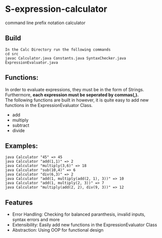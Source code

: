 # S-expression-calculator
command line prefix notation calculator 

## Build
```
In the Calc Directory run the following commands 
cd src 
javac Calculator.java Constants.java SyntaxChecker.java ExpressionEvaluator.java
```
## Functions: 
In order to evaluate expressions, they must be in the form of Strings. Furthermore, **each expression must be seperated by commas(,).**  
The following functions are built in however, it is quite easy to add new functions in the ExpressionEvaluator Class. 
- add
- multiply
- subtract
- divide

## Examples: 
``` 
java Calculator "45" => 45 
java Calculator "add(1,1)" => 2
java Calculator "multiply(3,6)" => 18
java Calculator "sub(10,4)" => 6
java Calculator "div(6,3)" => 2
java Calculator "add(1, multiply(add(2, 1), 3))" => 10
java Calculator "add(1, multiply(2, 3))" => 7
java Calculator "multiply(add(2, 2), div(9, 3))" => 12
```


## Features 
- Error Handling: Checking for balanced paranthesis, invalid inputs, syntax errors and more
- Extensibility: Easily add new functions in the ExpressionEvaluator Class 
- Abstraction: Using OOP for functional design 
